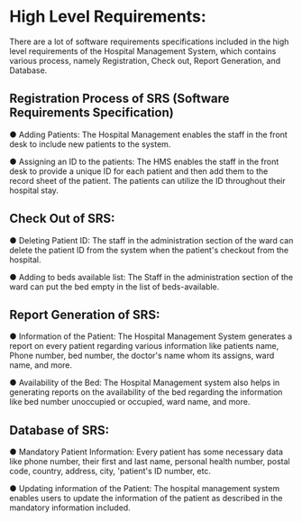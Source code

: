 # High Level Requirements: 

There are a lot of software requirements specifications included in the high level requirements of the Hospital Management System, which contains various process, namely Registration, Check out, Report Generation, and Database.

 

## Registration Process of SRS (Software Requirements Specification) 

● Adding Patients: The Hospital Management enables the staff in the front desk to include new patients to the system.

● Assigning an ID to the patients: The HMS enables the staff in the front desk to provide a unique ID for each patient and then add them to the record sheet of the patient. The patients can utilize the ID throughout their hospital stay. 


## Check Out of SRS: 

● Deleting Patient ID: The staff in the administration section of the ward can delete the patient ID from the system when the patient's checkout from the hospital.

● Adding to beds available list: The Staff in the administration section of the ward can put the bed empty in the list of beds-available.


## Report Generation of SRS:

● Information of the Patient: The Hospital Management System generates a report on every patient regarding various information like patients name, Phone number, bed number, the doctor's name whom its assigns, ward name, and more.

● Availability of the Bed: The Hospital Management system also helps in generating reports on the availability of the bed regarding the information like bed number unoccupied or occupied, ward name, and more. 


## Database of SRS: 

● Mandatory Patient Information: Every patient has some necessary data like phone number, their first and last name, personal health number, postal code, country, address, city, 'patient's ID number, etc.

● Updating information of the Patient: The hospital management system enables users to update the information of the patient as described in the mandatory information included.
